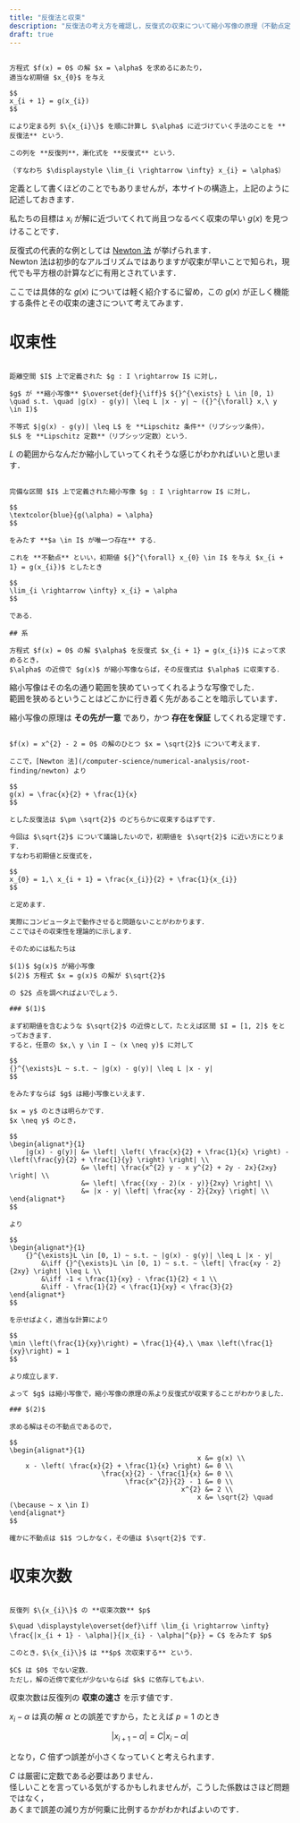 ```yaml
---
title: "反復法と収束"
description: "反復法の考え方を確認し，反復式の収束について縮小写像の原理（不動点定理）の観点から考えます．"
draft: true
---
```


~~~definition:反復法

方程式 $f(x) = 0$ の解 $x = \alpha$ を求めるにあたり，  
適当な初期値 $x_{0}$ を与え

$$
x_{i + 1} = g(x_{i})
$$

により定まる列 $\{x_{i}\}$ を順に計算し $\alpha$ に近づけていく手法のことを **反復法** という．

この列を **反復列**，漸化式を **反復式** という．

（すなわち $\displaystyle \lim_{i \rightarrow \infty} x_{i} = \alpha$）

~~~

定義として書くほどのことでもありませんが，本サイトの構造上，上記のように記述しておきます．

私たちの目標は $x_{i}$ が解に近づいてくれて尚且つなるべく収束の早い $g(x)$ を見つけることです．

反復式の代表的な例としては [Newton 法](/computer-science/numerical-analysis/root-finding/newton) が挙げられます．  
Newton 法は初歩的なアルゴリズムではありますが収束が早いことで知られ，現代でも平方根の計算などに有用とされています．

ここでは具体的な $g(x)$ については軽く紹介するに留め，この $g(x)$ が正しく機能する条件とその収束の速さについて考えてみます．

# 収束性

~~~definition:縮小写像

距離空間 $I$ 上で定義された $g : I \rightarrow I$ に対し，

$g$ が **縮小写像** $\overset{def}{\iff}$ ${}^{\exists} L \in [0, 1) \quad s.t. \quad |g(x) - g(y)| \leq L |x - y| ~ ({}^{\forall} x,\ y \in I)$

不等式 $|g(x) - g(y)| \leq L$ を **Lipschitz 条件**（リプシッツ条件），  
$L$ を **Lipschitz 定数**（リプシッツ定数）という．

~~~

$L$ の範囲からなんだか縮小していってくれそうな感じがわかればいいと思います．

~~~theorem:縮小写像の原理（不動点定理）

完備な区間 $I$ 上で定義された縮小写像 $g : I \rightarrow I$ に対し，

$$
\textcolor{blue}{g(\alpha) = \alpha}
$$

をみたす **$a \in I$ が唯一つ存在** する．

これを **不動点** といい，初期値 ${}^{\forall} x_{0} \in I$ を与え $x_{i + 1} = g(x_{i})$ としたとき

$$
\lim_{i \rightarrow \infty} x_{i} = \alpha
$$

である．

## 系

方程式 $f(x) = 0$ の解 $\alpha$ を反復式 $x_{i + 1} = g(x_{i})$ によって求めるとき，  
$\alpha$ の近傍で $g(x)$ が縮小写像ならば，その反復式は $\alpha$ に収束する．

~~~

縮小写像はその名の通り範囲を狭めていってくれるような写像でした．  
範囲を狭めるということはどこかに行き着く先があることを暗示しています．

縮小写像の原理は **その先が一意** であり，かつ **存在を保証** してくれる定理です．

~~~spoiler:close:例

$f(x) = x^{2} - 2 = 0$ の解のひとつ $x = \sqrt{2}$ について考えます．

ここで，[Newton 法](/computer-science/numerical-analysis/root-finding/newton) より

$$
g(x) = \frac{x}{2} + \frac{1}{x}
$$

とした反復法は $\pm \sqrt{2}$ のどちらかに収束するはずです．

今回は $\sqrt{2}$ について議論したいので，初期値を $\sqrt{2}$ に近い方にとります．  
すなわち初期値と反復式を，

$$
x_{0} = 1,\ x_{i + 1} = \frac{x_{i}}{2} + \frac{1}{x_{i}}
$$

と定めます．

実際にコンピュータ上で動作させると問題ないことがわかります．  
ここではその収束性を理論的に示します．

そのためには私たちは

$(1)$ $g(x)$ が縮小写像  
$(2)$ 方程式 $x = g(x)$ の解が $\sqrt{2}$

の $2$ 点を調べればよいでしょう．

### $(1)$

まず初期値を含むような $\sqrt{2}$ の近傍として，たとえば区間 $I = [1, 2]$ をとっておきます． 
すると，任意の $x,\ y \in I ~ (x \neq y)$ に対して

$$
{}^{\exists}L ~ s.t. ~ |g(x) - g(y)| \leq L |x - y|
$$

をみたすならば $g$ は縮小写像といえます．

$x = y$ のときは明らかです．  
$x \neq y$ のとき，

$$
\begin{alignat*}{1}
    |g(x) - g(y)| &= \left| \left( \frac{x}{2} + \frac{1}{x} \right) - \left(\frac{y}{2} + \frac{1}{y} \right) \right| \\
                  &= \left| \frac{x^{2} y - x y^{2} + 2y - 2x}{2xy} \right| \\
                  &= \left| \frac{(xy - 2)(x - y)}{2xy} \right| \\
                  &= |x - y| \left| \frac{xy - 2}{2xy} \right| \\
\end{alignat*}
$$

より

$$
\begin{alignat*}{1}
    {}^{\exists}L \in [0, 1) ~ s.t. ~ |g(x) - g(y)| \leq L |x - y|
        &\iff {}^{\exists}L \in [0, 1) ~ s.t. ~ \left| \frac{xy - 2}{2xy} \right| \leq L \\
        &\iff -1 < \frac{1}{xy} - \frac{1}{2} < 1 \\
        &\iff - \frac{1}{2} < \frac{1}{xy} < \frac{3}{2}
\end{alignat*}
$$

を示せばよく，適当な計算により

$$
\min \left(\frac{1}{xy}\right) = \frac{1}{4},\ \max \left(\frac{1}{xy}\right) = 1
$$

より成立します．

よって $g$ は縮小写像で，縮小写像の原理の系より反復式が収束することがわかりました．

### $(2)$

求める解はその不動点であるので，

$$
\begin{alignat*}{1}
                                               x &= g(x) \\
    x - \left( \frac{x}{2} + \frac{1}{x} \right) &= 0 \\
                       \frac{x}{2} - \frac{1}{x} &= 0 \\
                             \frac{x^{2}}{2} - 1 &= 0 \\
                                           x^{2} &= 2 \\
                                               x &= \sqrt{2} \quad (\because ~ x \in I)
\end{alignat*}
$$

確かに不動点は $1$ つしかなく，その値は $\sqrt{2}$ です．

~~~

# 収束次数

~~~definition:収束次数

反復列 $\{x_{i}\}$ の **収束次数** $p$

$\quad \displaystyle\overset{def}\iff \lim_{i \rightarrow \infty} \frac{|x_{i + 1} - \alpha|}{|x_{i} - \alpha|^{p}} = C$ をみたす $p$

このとき，$\{x_{i}\}$ は **$p$ 次収束する** という．

$C$ は $0$ でない定数．  
ただし，解の近傍で変化が少ないならば $k$ に依存してもよい．

~~~

収束次数は反復列の **収束の速さ** を示す値です．

$x_{i} - \alpha$ は真の解 $\alpha$ との誤差ですから，たとえば $p = 1$ のとき

$$
|x_{i + 1} - \alpha| = C |x_{i} - \alpha|
$$

となり，$C$ 倍ずつ誤差が小さくなっていくと考えられます．

$C$ は厳密に定数である必要はありません．  
怪しいことを言っている気がするかもしれませんが，こうした係数はさほど問題ではなく，  
あくまで誤差の減り方が何乗に比例するかがわかればよいのです．
